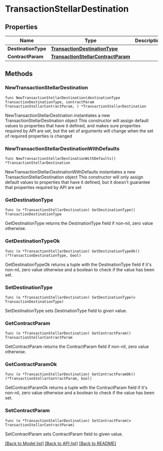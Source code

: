 # TransactionStellarDestination

## Properties

Name | Type | Description | Notes
------------ | ------------- | ------------- | -------------
**DestinationType** | [**TransactionDestinationType**](TransactionDestinationType.md) |  | 
**ContractParam** | [**TransactionStellarContractParam**](TransactionStellarContractParam.md) |  | 

## Methods

### NewTransactionStellarDestination

`func NewTransactionStellarDestination(destinationType TransactionDestinationType, contractParam TransactionStellarContractParam, ) *TransactionStellarDestination`

NewTransactionStellarDestination instantiates a new TransactionStellarDestination object
This constructor will assign default values to properties that have it defined,
and makes sure properties required by API are set, but the set of arguments
will change when the set of required properties is changed

### NewTransactionStellarDestinationWithDefaults

`func NewTransactionStellarDestinationWithDefaults() *TransactionStellarDestination`

NewTransactionStellarDestinationWithDefaults instantiates a new TransactionStellarDestination object
This constructor will only assign default values to properties that have it defined,
but it doesn't guarantee that properties required by API are set

### GetDestinationType

`func (o *TransactionStellarDestination) GetDestinationType() TransactionDestinationType`

GetDestinationType returns the DestinationType field if non-nil, zero value otherwise.

### GetDestinationTypeOk

`func (o *TransactionStellarDestination) GetDestinationTypeOk() (*TransactionDestinationType, bool)`

GetDestinationTypeOk returns a tuple with the DestinationType field if it's non-nil, zero value otherwise
and a boolean to check if the value has been set.

### SetDestinationType

`func (o *TransactionStellarDestination) SetDestinationType(v TransactionDestinationType)`

SetDestinationType sets DestinationType field to given value.


### GetContractParam

`func (o *TransactionStellarDestination) GetContractParam() TransactionStellarContractParam`

GetContractParam returns the ContractParam field if non-nil, zero value otherwise.

### GetContractParamOk

`func (o *TransactionStellarDestination) GetContractParamOk() (*TransactionStellarContractParam, bool)`

GetContractParamOk returns a tuple with the ContractParam field if it's non-nil, zero value otherwise
and a boolean to check if the value has been set.

### SetContractParam

`func (o *TransactionStellarDestination) SetContractParam(v TransactionStellarContractParam)`

SetContractParam sets ContractParam field to given value.



[[Back to Model list]](../README.md#documentation-for-models) [[Back to API list]](../README.md#documentation-for-api-endpoints) [[Back to README]](../README.md)



